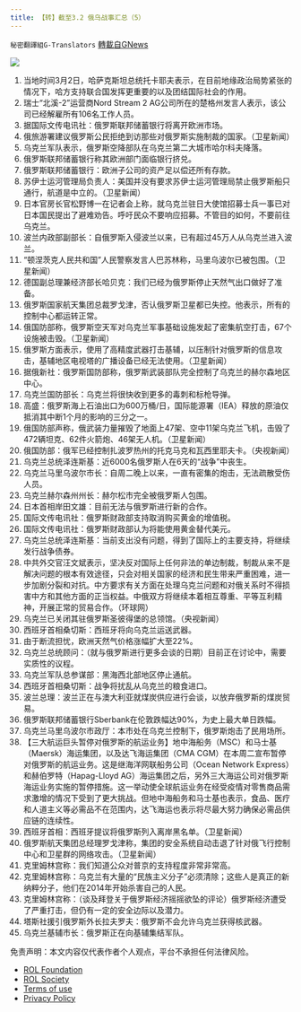 ```yaml
---
title: 【转】截至3.2 俄乌战事汇总（5）
---
```

`秘密翻譯組G-Translators` [轉載自GNews](https://gnews.org/zh-hans/2094945/)

![](https://assets.gnews.org/wp-content/uploads/2022/03/Screen-Shot-2022-03-01-at-11.34.46-PM.jpeg)
1. 当地时间3月2日，哈萨克斯坦总统托卡耶夫表示，在目前地缘政治局势紧张的情况下，哈方支持联合国发挥更重要的以及团结国际社会的作用。
2. 瑞士“北溪-2”运营商Nord Stream 2 AG公司所在的楚格州发言人表示，该公司已经解雇所有106名工作人员。
3. 据国际文传电讯社：俄罗斯联邦储蓄银行将离开欧洲市场。
4. 俄旅游署建议俄罗斯公民拒绝到访那些对俄罗斯实施制裁的国家。（卫星新闻）
5. 乌克兰军队表示，俄罗斯空降部队在乌克兰第二大城市哈尔科夫降落。
6. 俄罗斯联邦储蓄银行称其欧洲部门面临银行挤兑。
7. 俄罗斯联邦储蓄银行：欧洲子公司的资产足以偿还所有存款。
8. 苏伊士运河管理局负责人：美国并没有要求苏伊士运河管理局禁止俄罗斯船只通行，航道是中立的。（卫星新闻）
9. 日本官房长官松野博一在记者会上称，就乌克兰驻日大使馆招募士兵一事已对日本国民提出了避难劝告。呼吁民众不要响应招募。不管目的如何，不要前往乌克兰。
10. 波兰内政部副部长：自俄罗斯入侵波兰以来，已有超过45万人从乌克兰进入波兰。
11. “顿涅茨克人民共和国”人民警察发言人巴苏林称，马里乌波尔已被包围。（卫星新闻）
12. 德国副总理兼经济部长哈贝克：我们已经为俄罗斯停止天然气出口做好了准备。
13. 俄罗斯国家航天集团总裁罗戈津，否认俄罗斯卫星都已失控。他表示，所有的控制中心都运转正常。
14. 俄国防部称，俄罗斯空天军对乌克兰军事基础设施发起了密集航空打击，67个设施被击毁。（卫星新闻）
15. 俄罗斯方面表示，使用了高精度武器打击基辅，以压制针对俄罗斯的信息攻击，基辅地区电视塔的广播设备已经无法使用。（卫星新闻）
16. 据俄新社：俄罗斯国防部称，俄罗斯武装部队完全控制了乌克兰的赫尔森地区中心。
17. 乌克兰国防部长：乌克兰将很快收到更多的毒刺和标枪导弹。
18. 高盛：俄罗斯海上石油出口为600万桶/日，国际能源署（IEA）释放的原油仅抵消其中断1个月的影响的三分之一。
19. 俄国防部声称，俄武装力量摧毁了地面上47架、空中11架乌克兰飞机，击毁了472辆坦克、62件火箭炮、46架无人机。（卫星新闻）
20. 俄国防部：俄军已经控制扎波罗热州的托克马克和瓦西里耶夫卡。（央视新闻）
21. 乌克兰总统泽连斯基：近6000名俄罗斯人在6天的“战争”中丧生。
22. 乌克兰马里乌波尔市长：自周二晚上以来，一直有密集的炮击，无法疏散受伤人员。
23. 乌克兰赫尔森州州长：赫尔松市完全被俄罗斯人包围。
24. 日本首相岸田文雄：目前无法与俄罗斯进行新的合作。
25. 国际文传电讯社：俄罗斯财政部支持取消购买黄金的增值税。
26. 国际文传电讯社：俄罗斯财政部认为将能使用黄金替代美元。
27. 乌克兰总统泽连斯基：当前支出没有问题，得到了国际上的主要支持，将继续发行战争债券。
28. 中共外交官汪文斌表示，坚决反对国际上任何非法的单边制裁，制裁从来不是解决问题的根本有效途径，只会对相关国家的经济和民生带来严重困难，进一步加剧分裂和对抗。中方要求有关方面在处理乌克兰问题和对俄关系时不得损害中方和其他方面的正当权益。中俄双方将继续本着相互尊重、平等互利精神，开展正常的贸易合作。（环球网）
29. 乌克兰已关闭其驻俄罗斯圣彼得堡的总领馆。（央视新闻）
30. 西班牙首相桑切斯：西班牙将向乌克兰运送武器。
31. 由于断流担忧，欧洲天然气价格涨幅扩大至22%。
32. 乌克兰总统顾问：（就与俄罗斯进行更多会谈的日期）目前正在讨论中，需要实质性的议程。
33. 乌克兰军队总参谋部：黑海西北部地区停止通航。
34. 西班牙首相桑切斯：战争将扰乱从乌克兰的粮食进口。
35. 波兰总理：波兰正在与澳大利亚就煤炭供应进行会谈，以放弃俄罗斯的煤炭贸易。
36. 俄罗斯联邦储蓄银行Sberbank在伦敦跌幅达90%，为史上最大单日跌幅。
37. 乌克兰马里乌波尔市政厅：本市处在乌克兰控制下，俄罗斯炮击了民用场所。
38. 【三大航运巨头暂停对俄罗斯的航运业务】地中海船务（MSC）和马士基（Maersk）海运集团，以及达飞海运集团（CMA CGM）在本周二宣布暂停对俄罗斯的航运业务。这是继海洋网联船务公司（Ocean Network Express）和赫伯罗特（Hapag-Lloyd AG）海运集团之后，另外三大海运公司对俄罗斯海运业务实施的暂停措施。这一举动使全球航运业务在经受疫情对零售商品需求激增的情况下受到了更大挑战。但地中海船务和马士基也表示，食品、医疗和人道主义等必需品不在范围内，达飞海运也表示将尽最大努力确保必需品供应链的连续性。
39. 西班牙首相：西班牙提议将俄罗斯列入离岸黑名单。（卫星新闻）
40. 俄罗斯航天集团总经理罗戈津称，集团的安全系统自动击退了针对俄飞行控制中心和卫星群的网络攻击。（卫星新闻）
41. 克里姆林宫称：我们知道公众对普京的支持程度非常非常高。
42. 克里姆林宫称：乌克兰有大量的“民族主义分子”必须清除；这些人是真正的新纳粹分子，他们在2014年开始杀害自己的人民。
43. 克里姆林宫称：（谈及拜登关于俄罗斯经济摇摇欲坠的评论）俄罗斯经济遭受了严重打击，但仍有一定的安全边际以及潜力。
44. 塔斯社援引俄罗斯外长拉夫罗夫：俄罗斯不会允许乌克兰获得核武器。
45. 乌克兰基辅市长：俄罗斯正在向基辅集结军队。


 

免责声明：本文内容仅代表作者个人观点，平台不承担任何法律风险。

- [ROL Foundation](https://rolfoundation.org/)
- [ROL Society](https://rolsociety.org/)
- [Terms of use](https://gnews.org/terms-of-use-3/)
- [Privacy Policy](https://gnews.org/privacy-policy/)
